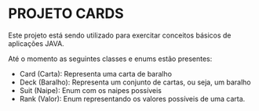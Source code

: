 # PROJETO CARDS

Este projeto está sendo utilizado para exercitar conceitos básicos de aplicações JAVA.

Até o momento as seguintes classes e enums estão presentes:

- Card (Carta): Representa uma carta de baralho
- Deck (Baralho): Representa um conjunto de cartas, ou seja, um baralho
- Suit (Naipe): Enum com os naipes possíveis
- Rank (Valor): Enum representando os valores possíveis de uma carta.  